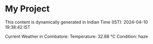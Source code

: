 # My Project

This content is dynamically generated in Indian Time (IST): 2024-04-10 19:38:42 IST


Current Weather in Coimbatore:
Temperature: 32.88 °C
Condition: haze
